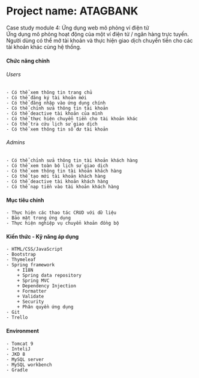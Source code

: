 # Project name: ATAGBANK
Case study module 4: Ứng dụng web mô phỏng ví điện tử  
Ứng dụng mô phỏng hoạt động của một ví điện tử / ngân hàng trực tuyến. Người dùng có thể mở tài khoản 
và thực hiện giao dịch chuyển tiền cho các tài khoản khác cùng hệ thống.  
#### Chức năng chính
###### Users
    - Có thể xem thông tin trang chủ
    - Có thể đăng ký tài khoản mới
    - Có thể đăng nhập vào ứng dụng chính
    - Có thể chỉnh sửa thông tin tài khoản
    - Có thể deactive tài khoản của mình
    - Có thể thực hiện chuyển tiền cho tài khoản khác
    - Có thể tra cứu lịch sử giao dịch
    - Có thể xem thông tin số dư tài khoản
###### Admins
    - Có thể chỉnh sửa thông tin tài khoản khách hàng
    - Có thể xem toàn bộ lịch sử giao dịch
    - Có thể xem thông tin tài khoản khách hàng
    - Có thể tạo mới tài khoản khách hàng
    - Có thể deactive tài khoản khách hàng
    - Có thể nạp tiền vào tài khoản khách hàng
#### Mục tiêu chính
    - Thực hiện các thao tác CRUD với dữ liệu
    - Bảo mật trong ứng dụng
    - Thực hiện nghiệp vụ chuyển khoản đồng bộ
#### Kiến thức - Kỹ năng áp dụng
    - HTML/CSS/JavaScript
    - Bootstrap
    - Thymeleaf
    - Spring framework
        + I18N
        + Spring data repository
        + Spring MVC
        + Dependency Injection
        + Formatter
        + Validate
        + Security
        + Phân quyền ứng dụng
    - Git
    - Trello
#### Environment
    - Tomcat 9
    - InteliJ
    - JKD 8
    - MySQL server
    - MySQL workbench
    - Gradle
